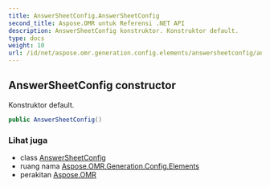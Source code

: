 ```yaml
---
title: AnswerSheetConfig.AnswerSheetConfig
second_title: Aspose.OMR untuk Referensi .NET API
description: AnswerSheetConfig konstruktor. Konstruktor default.
type: docs
weight: 10
url: /id/net/aspose.omr.generation.config.elements/answersheetconfig/answersheetconfig/
---
```

## AnswerSheetConfig constructor

Konstruktor default.

```csharp
public AnswerSheetConfig()
```

### Lihat juga

* class [AnswerSheetConfig](../)
* ruang nama [Aspose.OMR.Generation.Config.Elements](../../answersheetconfig/)
* perakitan [Aspose.OMR](../../../)


